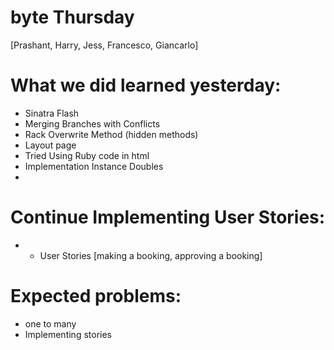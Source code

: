 # byte Thursday
[Prashant, Harry, Jess, Francesco, Giancarlo]
# What we did learned yesterday:
* Sinatra Flash
* Merging Branches with Conflicts
* Rack Overwrite Method (hidden methods)
* Layout page
* Tried Using Ruby code in html
* Implementation Instance Doubles
*

# Continue Implementing User Stories:
* * User Stories
    [making a booking, approving a booking]

# Expected problems:
* one to many
* Implementing stories
